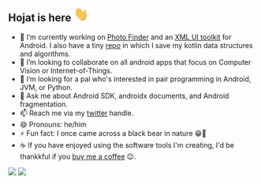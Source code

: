 ## Hojat is here  <img src="Hi.gif" width="30px" height=30px>

- 🔭 I’m currently working on <a href="https://github.com/hojat72elect/PhotoFinder">Photo Finder</a> and an <a href="https://github.com/hojat72elect/Zahra">XML UI toolkit</a> for Android. I also have a tiny <a href="https://github.com/hojat72elect/Kotlin_Data_Structures_Algorithms">repo</a> in which I save my kotlin data structures and algorithms.
- 👯 I’m looking to collaborate on all android apps that focus on Computer Vision or Internet-of-Things.
- 🤔 I’m looking for a pal who's interested in pair programming in Android, JVM, or Python.
- 💬 Ask me about Android SDK, androidx documents, and Android fragmentation.
- 📫 Reach me via my <a href="https://twitter.com/hojat_93">twitter</a> handle.
- 😄 Pronouns: he/him
- ⚡ Fun fact: I once came across a black bear in nature 😁🐻
- ☕ If you have enjoyed using the software tools I'm creating, I'd be thankkful if you <a href="https://www.buymeacoffee.com/hojat">buy me a coffee</a> 😉.


<p>  
<img height="160em" src="https://github-readme-stats.vercel.app/api/top-langs/?username=hojat72elect&show_icons=true&hide_border=true&theme=dracula&layout=compact&langs_count=8"/>  
<img height="160em" src="https://github-readme-stats.vercel.app/api?username=hojat72elect&show_icons=true&theme=dracula&hide_border=true" />
</p>

